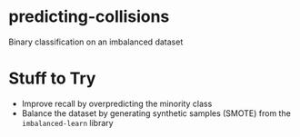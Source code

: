 # predicting-collisions
Binary classification on an imbalanced dataset

# Stuff to Try
- Improve recall by overpredicting the minority class
- Balance the dataset by generating synthetic samples (SMOTE) from the `imbalanced-learn` library
